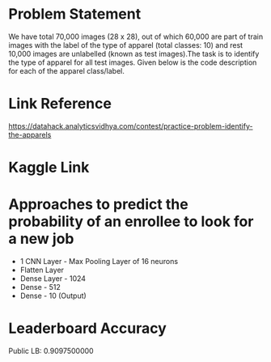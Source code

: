 # Problem Statement
We have total 70,000 images (28 x 28), out of which 60,000 are part of train images with the label of the type of apparel (total classes: 10) and rest 10,000 images are unlabelled (known as test images).The task is to identify the type of apparel for all test images. Given below is the code description for each of the apparel class/label.

# Link Reference
https://datahack.analyticsvidhya.com/contest/practice-problem-identify-the-apparels

# Kaggle Link


# Approaches to predict the probability of an enrollee to look for a new job
* 1 CNN Layer - Max Pooling Layer of 16 neurons
* Flatten Layer
* Dense Layer - 1024
* Dense - 512
* Dense - 10 (Output)

# Leaderboard Accuracy
Public LB: 0.9097500000